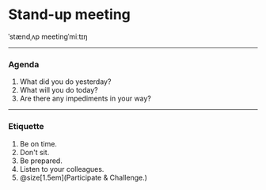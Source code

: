 # Stand-up meeting 

ˈstændˌʌp meetingˈmiːtɪŋ

---

### Agenda

1. What did you do yesterday?
2. What will you do today?
3. Are there any impediments in your way?

---

### Etiquette

1. Be on time.
2. Don't sit.
3. Be prepared.
4. Listen to your colleagues.
5. @size[1.5em](Participate & Challenge.)